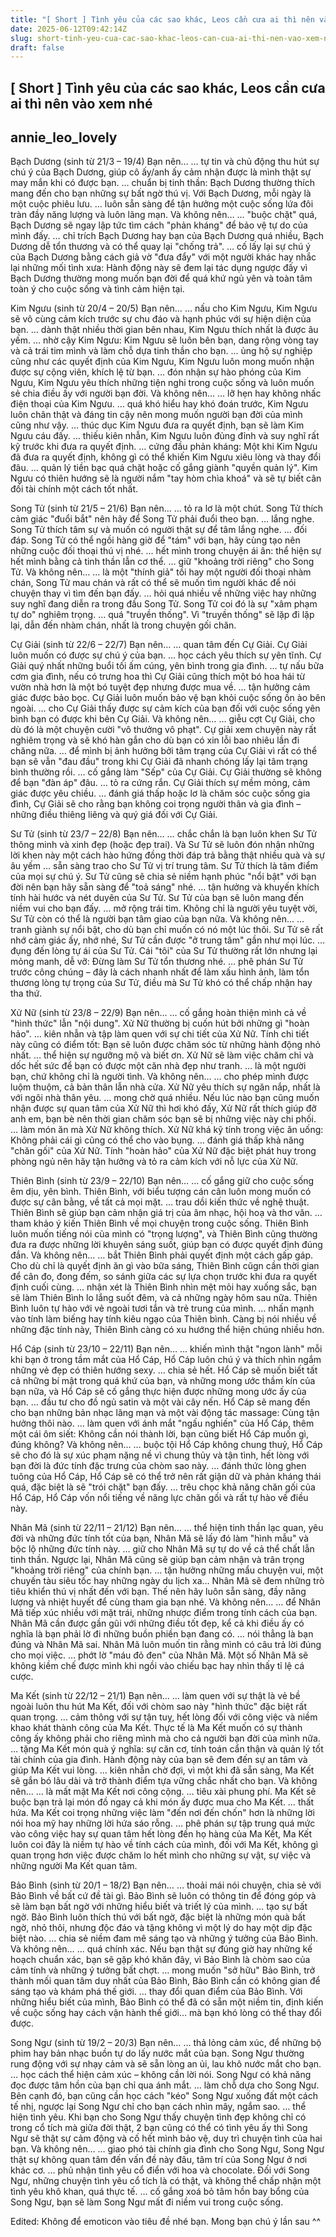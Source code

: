 ```yaml
---
title: "[ Short ] Tình yêu của các sao khác, Leos cần cưa ai thì nên vào xem nhé"
date: 2025-06-12T09:42:14Z
slug: short-tinh-yeu-cua-cac-sao-khac-leos-can-cua-ai-thi-nen-vao-xem-nhe
draft: false
---
```


## [ Short ] Tình yêu của các sao khác, Leos cần cưa ai thì nên vào xem nhé

## annie_leo_lovely

Bạch Dương (sinh từ 21/3 – 19/4)
Bạn nên…
… tự tin và chủ động thu hút sự chú ý của Bạch Dương, giúp cô ấy/anh ấy cảm nhận được là mình thật sự may mắn khi có được bạn.
… chuẩn bị tinh thần: Bạch Dương thường thích mang đến cho bạn những sự bất ngờ thú vị. Với Bạch Dương, mỗi ngày là một cuộc phiêu lưu.
… luôn sẵn sàng để tận hưởng một cuộc sống lứa đôi tràn đầy năng lượng và luôn lãng mạn.
Và không nên…
… "buộc chặt" quá, Bạch Dương sẽ ngay lập tức tìm cách "phản kháng" để bảo vệ tự do của mình đấy.
… chỉ trích Bạch Dương hay bạn của Bạch Dương quá nhiều, Bạch Dương dễ tổn thương và có thể quay lại "chống trả".
… cố lấy lại sự chú ý của Bạch Dương bằng cách giả vờ "đưa đẩy" với một người khác hay nhắc lại những mối tình xưa: Hành động này sẽ đem lại tác dụng ngược đấy vì Bạch Dương thường mong muốn bạn đời để quá khứ ngủ yên và toàn tâm toàn ý cho cuộc sống và tình cảm hiện tại.

Kim Ngưu (sinh từ 20/4 – 20/5)
Bạn nên…
… nấu cho Kim Ngưu, Kim Ngưu sẽ vô cùng cảm kích trước sự chu đáo và hạnh phúc với sự hiện diện của bạn.
… dành thật nhiều thời gian bên nhau, Kim Ngưu thích nhất là được âu yếm.
… nhờ cậy Kim Ngưu: Kim Ngưu sẽ luôn bên bạn, dang rộng vòng tay và cả trái tim mình và làm chỗ dựa tinh thần cho bạn.
… ủng hộ sự nghiệp cũng như các quyết định của Kim Ngưu, Kim Ngưu luôn mong muốn nhận được sự cộng viên, khích lệ từ bạn.
… đón nhận sự hào phóng của Kim Ngưu, Kim Ngưu yêu thích những tiện nghi trong cuộc sống và luôn muốn sẻ chia điều ấy với người bạn đời.
Và không nên…
… lỡ hẹn hay không nhấc điện thoại của Kim Ngưu.
… quá khó hiểu hay khó đoán trước, Kim Ngưu luôn chân thật và đáng tin cậy nên mong muốn người bạn đời của mình cũng như vậy.
… thúc dục Kim Ngưu đưa ra quyết định, bạn sẽ làm Kim Ngưu cáu đấy.
… thiếu kiên nhẫn, Kim Ngưu luôn đủng đỉnh và suy nghĩ rất kỹ trước khi đưa ra quyết định.
… cứng đầu phản kháng: Một khi Kim Ngưu đã đưa ra quyết định, không gì có thể khiến Kim Ngưu xiêu lòng và thay đổi đâu.
… quản lý tiền bạc quá chặt hoặc cố gắng giành "quyền quản lý". Kim Ngưu có thiên hướng sẽ là người nắm "tay hòm chìa khoá" và sẽ tự biết cân đối tài chính một cách tốt nhất.

Song Tử (sinh từ 21/5 – 21/6)
Bạn nên…
… tỏ ra lơ là một chút. Song Tử thích cảm giác "đuổi bắt" nên hãy để Song Tử phải đuổi theo bạn.
… lắng nghe. Song Tử thích tâm sự và muốn có người thật sự để tâm lắng nghe.
… đối đáp. Song Tử có thể ngồi hàng giờ để "tám" với bạn, hãy cùng tạo nên những cuộc đối thoại thú vị nhé.
… hết mình trong chuyện ái ân: thể hiện sự hết mình bằng cả tinh thần lẫn cơ thể.
… giữ "khoảng trời riêng" cho Song Tử.
Và không nên…
… là một "thính giả" tồi hay một người đối thoại nhàm chán, Song Tử mau chán và rất có thể sẽ muốn tìm người khác để nói chuyện thay vì tìm đến bạn đấy.
… hỏi quá nhiều về những việc hay những suy nghĩ đang diễn ra trong đầu Song Tử. Song Tử coi đó là sự "xâm phạm tự do" nghiêm trọng.
… quá "truyền thống". Vì "truyền thống" sẽ lặp đi lặp lại, dẫn đến nhàm chán, nhất là trong chuyện gối chăn.

Cự Giải (sinh từ 22/6 – 22/7)
Bạn nên…
… quan tâm đến Cự Giải. Cự Giải luôn muốn có được sự chú ý của bạn.
… học cách yêu thích sự yên tĩnh. Cự Giải quý nhất những buổi tối ấm cúng, yên bình trong gia đình.
… tự nấu bữa cơm gia đình, nếu có trưng hoa thì Cự Giải cũng thích một bó hoa hái từ vườn nhà hơn là một bó tuyệt đẹp nhưng được mua về.
… tận hưởng cảm giác được bảo bọc. Cự Giải luôn muốn bảo vệ bạn khỏi cuộc sống ồn ào bên ngoài.
… cho Cự Giải thấy được sự cảm kích của bạn đối với cuộc sống yên bình bạn có được khi bên Cự Giải.
Và không nên…
… giễu cợt Cự Giải, cho dù đó là một chuyện cười "vô thưởng vô phạt". Cự giải xem chuyện này rất nghiêm trọng và sẽ khó hàn gắn cho dù bạn có xin lỗi bao nhiêu lần đi chăng nữa.
… để mình bị ảnh hưởng bởi tâm trạng của Cự Giải vì rất có thể bạn sẽ vẫn "đau đầu" trong khi Cự Giải đã nhanh chóng lấy lại tâm trạng bình thường rồi.
… cố gắng làm "Sếp" của Cự Giải. Cự Giải thường sẽ không để bạn "đàn áp" đâu.
… tỏ ra cứng rắn. Cự Giải thích sự mềm mỏng, cảm giác được yêu chiều.
… đánh giá thấp hoặc lơ là chăm sóc cuộc sống gia đình, Cự Giải sẽ cho rằng bạn không coi trọng người thân và gia đình – những điều thiêng liêng và quý giá đối với Cự Giải.

Sư Tử (sinh từ 23/7 – 22/8)
Bạn nên…
… chắc chắn là bạn luôn khen Sư Tử thông minh và xinh đẹp (hoặc đẹp trai). Và Sư Tử sẽ luôn đón nhận những lời khen này một cách hào hứng đồng thời đáp trả bằng thật nhiều quà và sự âu yếm
… sẵn sàng trao cho Sư Tử vị trí trung tâm. Sư Tử thích là tâm điểm của mọi sự chú ý. Sư Tử cũng sẽ chia sẻ niềm hạnh phúc "nổi bật" với bạn đời nên bạn hãy sẵn sàng để "toả sáng" nhé.
… tận hưởng và khuyến khích tính hài hước và nét duyên của Sư Tử. Sư Tử của bạn sẽ luôn mang đến niềm vui cho bạn đấy.
… mở rộng trái tim. Không chỉ là người yêu tuyệt vời, Sư Tử còn có thể là người bạn tâm giao của bạn nữa.
Và không nên…
… tranh giành sự nổi bật, cho dù bạn chỉ muốn có nó một lúc thôi. Sư Tử sẽ rất nhớ cảm giác ấy, nhớ nhé, Sư Tử cần được "ở trung tâm" gần như mọi lúc.
… đụng đến lòng tự ái của Sư Tử. Cái "tôi" của Sư Tử thường rất lớn nhưng lại mỏng manh, dễ vỡ: Đừng làm Sư Tử tổn thương nhé.
… phê phán Sư Tử trước công chúng – đây là cách nhanh nhất để làm xấu hình ảnh, làm tổn thương lòng tự trọng của Sư Tử, điều mà Sư Tử khó có thể chấp nhận hay tha thứ.

Xử Nữ (sinh từ 23/8 – 22/9)
Bạn nên…
… cố gắng hoàn thiện mình cả về "hình thức" lẫn "nội dung". Xử Nữ thường bị cuốn hút bởi những gì "hoàn hảo".
… kiên nhẫn và tập làm quen với sự chi tiết của Xử Nữ. Tính chi tiết này cũng có điểm tốt: Bạn sẽ luôn được chăm sóc từ những hành động nhỏ nhất.
… thể hiện sự ngưỡng mộ và biết ơn. Xử Nữ sẽ làm việc chăm chỉ và dốc hết sức để bạn có được một căn nhà đẹp như tranh.
… là một người bạn, chứ không chỉ là người tình.
Và không nên…
… cho phép mình được luộm thuộm, cả bản thân lẫn nhà cửa. Xử Nữ yêu thích sự ngăn nắp, nhất là với ngôi nhà thân yêu.
… mong chờ quá nhiều. Nếu lúc nào bạn cũng muốn nhận được sự quan tâm của Xử Nữ thì hơi khó đấy, Xử Nữ rất thích giúp đỡ anh em, bạn bè nên thời gian chăm sóc bạn sẽ bị những việc này chi phối.
… làm món ăn mà Xử Nữ không thích. Xử Nữ khá kỹ tính trong việc ăn uống: Không phải cái gì cũng có thể cho vào bụng.
… đánh giá thấp khả năng "chăn gối" của Xử Nữ. Tính "hoàn hảo" của Xử Nữ đặc biệt phát huy trong phòng ngủ nên hãy tận hưởng và tỏ ra cảm kích với nỗ lực của Xử Nữ.

Thiên Bình (sinh từ 23/9 – 22/10)
Bạn nên…
… cố gắng giữ cho cuộc sống êm dịu, yên bình. Thiên Bình, với biểu tượng cán cân luôn mong muốn có được sự cân bằng, về tất cả mọi mặt.
… trau dồi kiến thức về nghệ thuật. Thiên Bình sẽ giúp bạn cảm nhận giá trị của âm nhạc, hội hoạ và thơ văn.
… tham khảo ý kiến Thiên Bình về mọi chuyện trong cuộc sống. Thiên Bình luôn muốn tiếng nói của mình có "trọng lượng", và Thiên Bình cũng thường đưa ra được những lời khuyên sáng suốt, giúp bạn có được quyết định đúng đắn.
Và không nên…
… bắt Thiên Bình phải quyết định một cách gấp gáp. Cho dù chỉ là quyết định ăn gì vào bữa sáng, Thiên Bình cũgn cần thời gian để cân đo, đong đếm, so sánh giữa các sự lựa chọn trước khi đưa ra quyết định cuối cùng.
… nhận xét là Thiên Bình nhìn mệt mỏi hay xuống sắc, bạn sẽ làm Thiên Bình lo lắng suốt đêm, và cả những ngày hôm sau nữa. Thiên Bình luôn tự hào với vẻ ngoài tươi tắn và trẻ trung của mình.
… nhấn mạnh vào tính làm biếng hay tính kiêu ngạo của Thiên bình. Càng bị nói nhiều về những đặc tính này, Thiên Bình càng có xu hướng thể hiện chúng nhiều hơn.

Hổ Cáp (sinh từ 23/10 – 22/11)
Bạn nên…
… khiến mình thật "ngon lành" mỗi khi bạn ở trong tầm mắt của Hổ Cáp, Hổ Cáp luôn chú ý và thích nhìn ngắm những vẻ đẹp có thiên hướng sexy.
… chia sẻ hết. Hổ Cáp sẽ muốn biết tất cả những bí mật trong quá khứ của bạn, và những mong ước thầm kín của bạn nữa, và Hổ Cáp sẽ cố gắng thực hiện được những mong ước ấy của bạn.
… đầu tư cho đồ ngủ satin và một vài cây nến. Hổ Cáp sẽ mang đến cho bạn những bản nhạc lãng mạn và một vài động tác massage: Cùng tận hưởng thôi nào.
… làm quen với ánh mắt "ngấu nghiến" của Hổ Cáp, thêm một cái ôm siết: Không cần nói thành lời, bạn cũng biết Hổ Cáp muốn gì, đúng không?
Và không nên…
… buộc tội Hổ Cáp không chung thuỷ, Hổ Cáp sẽ cho đó là sự xúc phạm nặng nề vì chung thủy và tận tình, hết lòng với bạn đời là đức tính đặc trưng của chòm sao này.
… đánh thức lòng ghen tuông của Hổ Cáp, Hổ Cáp sẽ có thể trở nên rất giận dữ và phản kháng thái quá, đặc biệt là sẽ "trói chặt" bạn đấy.
… trêu chọc khả năng chăn gối của Hổ Cáp, Hổ Cáp vốn nổi tiếng về năng lực chăn gối và rất tự hào về điều này.

Nhân Mã (sinh từ 22/11 – 21/12)
Bạn nên…
… thể hiện tinh thần lạc quan, yêu đời và những đức tính tốt của bạn, Nhân Mã sẽ lấy đó làm "hình mẫu" và bộc lộ những đức tính này.
… giữ cho Nhân Mã sự tự do về cả thể chất lẫn tinh thần. Ngược lại, Nhân Mã cũng sẽ giúp bạn cảm nhận và trân trọng "khoảng trời riêng" của chính bạn.
… tận hưởng những mẩu chuyện vui, một chuyến tàu siêu tốc hay những ngày du lịch xa… Nhân Mã sẽ đem những trò tiêu khiển thú vị nhất đến với bạn. Thế nên hãy luôn sẵn sàng, đầy năng lượng và nhiệt huyết để cùng tham gia bạn nhé.
Và không nên…
… để Nhân Mã tiếp xúc nhiều với mặt trái, những nhược điểm trong tính cách của bạn. Nhân Mã cần được gần gũi với những điều tốt đẹp, kể cả khi điều ấy có nghĩa là bạn phải lờ đi những buồn phiền bạn đang có.
… nói thẳng là bạn đúng và Nhân Mã sai. Nhân Mã luôn muốn tin rằng mình có câu trả lời đúng cho mọi việc.
… phớt lờ "máu đỏ đen" của Nhân Mã. Một số Nhân Mã sẽ không kiềm chế được mình khi ngồi vào chiếu bạc hay nhìn thấy tỉ lệ cá cược.

Ma Kết (sinh từ 22/12 – 21/1)
Bạn nên…
… làm quen với sự thật là vẻ bề ngoài luôn thu hút Ma Kết, đối với chòm sao này "hình thức" đặc biệt rất quan trọng.
… cảm thông với sự tận tuỵ, hết lòng đối với công việc và niềm khao khát thành công của Ma Kết. Thực tế là Ma Kết muốn có sự thành công ấy không phải cho riêng mình mà cho cả người bạn đời của mình nữa.
… tặng Ma Kết món quà ý nghĩa: sự căn cơ, tính toán cẩn thận và quản lý tốt tài chính của gia đình. Hành động này của bạn sẽ đem đến sự an tâm và giúp Ma Kết vui lòng.
… kiên nhẫn chờ đợi, vì một khi đã sẵn sàng, Ma Kết sẽ gắn bó lâu dài và trở thành điểm tựa vững chắc nhất cho bạn.
Và không nên…
… là mất mặt Ma Kết nơi công cộng.
… tiêu xài phung phí. Ma Kết sẽ buộc bạn trả lại món đồ ngay cả khi món ấy được mua cho Ma Kết.
… thất hứa. Ma Kết coi trọng những việc làm "đến nơi đến chốn" hơn là những lời nói hoa mỹ hay những lời hứa sáo rỗng.
… phê phán sự tập trung quá mức vào công việc hay sự quan tâm hết lòng đến họ hàng của Ma Kết, Ma Kết luôn coi đây là niềm tự hào về tính cách của mình, đối với Ma Kết, không gì quan trọng hơn việc được chăm lo hết mình cho những sự vật, sự việc và những người Ma Kết quan tâm.

Bảo Bình (sinh từ 20/1 – 18/2)
Bạn nên…
… thoải mái nói chuyện, chia sẻ với Bảo Bình về bất cứ đề tài gì. Bảo Bình sẽ luôn có thông tin để đóng góp và sẽ làm bạn bất ngờ với những hiểu biết và triết lý của mình.
… tạo sự bất ngờ. Bảo Bình luôn thích thú với bất ngờ, đặc biệt là những món quà bất ngờ, nhỏ thôi, nhưng độc đáo và tặng không vì một lý do hay một dịp đặc biệt nào.
… chia sẻ niềm đam mê sáng tạo và những ý tưởng của Bảo Bình.
Và không nên…
… quá chính xác. Nếu bạn thật sự đúng giờ hay những kế hoạch chuẩn xác, bạn sẽ gặp khó khăn đây, vì Bảo Bình là chòm sao của cảm tính và những ý tưởng bất chợt.
… mong muốn "sở hữu" Bảo Bình, trở thành mối quan tâm duy nhất của Bảo Bình, Bảo Bình cần có không gian để sáng tạo và khám phá thế giới.
… thay đổi quan điểm của Bảo Bình. Với những hiểu biết của mình, Bảo Bình có thể đã có sẵn một niềm tin, định kiến về cuộc sống hay cách vận hành thế giới… mà bạn khó lòng có thể thay đổi được.

Song Ngư (sinh từ 19/2 – 20/3)
Bạn nên…
… thả lỏng cảm xúc, để những bộ phim hay bản nhạc buồn tự do lấy nước mắt của bạn. Song Ngư thường rung động với sự nhạy cảm và sẽ sẵn lòng an ủi, lau khô nước mắt cho bạn.
… học cách thể hiện cảm xúc – không cần lời nói. Song Ngư có khả năng đọc được tâm hồn của bạn chỉ qua ánh mắt.
… làm chỗ dựa cho Song Ngư. Bên cạnh đó, bạn cũng cần học cách "kéo" Song Ngư xuống đất một cách tế nhị, ngược lại Song Ngư chỉ cho bạn cách nhìn mây, ngắm sao.
… thể hiện tình yêu. Khi bạn cho Song Ngư thấy chuyện tình đẹp không chỉ có trong cổ tích mà giữa đời thật, 2 bạn cũng có thể có tình yêu ấy thì Song Ngư sẽ thật sự cảm động và cố hết mình bảo vệ, duy trì chuyện tình của hai bạn.
Và không nên…
… giao phó tài chính gia đình cho Song Ngư, Song Ngư thật sự không quan tâm đến vấn đề này đâu, tâm trí của Song Ngư ở nơi khác cơ.
… phủ nhận tình yêu cổ điển với hoa và chocolate. Đối với Song Ngư, những chuyện tình yêu cổ tích là có thật, và không thể chấp nhận một tình yêu khô khan, quá thực tế.
… cố gắng xoá bỏ tâm hồn bay bổng của Song Ngư, bạn sẽ làm Song Ngư mất đi niềm vui trong cuộc sống.

Edited: Không để emoticon vào tiêu đề nhé bạn. Mong bạn chú ý lần sau ^^